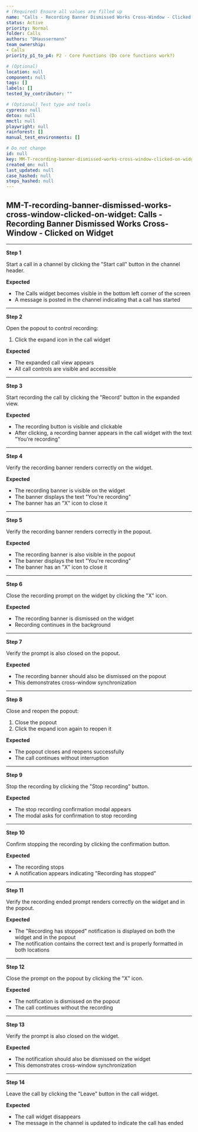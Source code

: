 ```yaml
---
# (Required) Ensure all values are filled up
name: "Calls - Recording Banner Dismissed Works Cross-Window - Clicked on Widget"
status: Active
priority: Normal
folder: Calls
authors: "DHaussermann"
team_ownership:
- Calls
priority_p1_to_p4: P2 - Core Functions (Do core functions work?)

# (Optional)
location: null
component: null
tags: []
labels: []
tested_by_contributor: ""

# (Optional) Test type and tools
cypress: null
detox: null
mmctl: null
playwright: null
rainforest: []
manual_test_environments: []

# Do not change
id: null
key: MM-T-recording-banner-dismissed-works-cross-window-clicked-on-widget
created_on: null
last_updated: null
case_hashed: null
steps_hashed: null
---
```


<!-- (Auto-generated) Based on frontmatter's "key" and "name" -->

## MM-T-recording-banner-dismissed-works-cross-window-clicked-on-widget: Calls - Recording Banner Dismissed Works Cross-Window - Clicked on Widget

---

**Step 1**

Start a call in a channel by clicking the "Start call" button in the channel header.

**Expected**

- The Calls widget becomes visible in the bottom left corner of the screen
- A message is posted in the channel indicating that a call has started

---

**Step 2**

Open the popout to control recording:

1. Click the expand icon in the call widget

**Expected**

- The expanded call view appears
- All call controls are visible and accessible

---

**Step 3**

Start recording the call by clicking the "Record" button in the expanded view.

**Expected**

- The recording button is visible and clickable
- After clicking, a recording banner appears in the call widget with the text "You're recording"

---

**Step 4**

Verify the recording banner renders correctly on the widget.

**Expected**

- The recording banner is visible on the widget
- The banner displays the text "You're recording"
- The banner has an "X" icon to close it

---

**Step 5**

Verify the recording banner renders correctly in the popout.

**Expected**

- The recording banner is also visible in the popout
- The banner displays the text "You're recording"
- The banner has an "X" icon to close it

---

**Step 6**

Close the recording prompt on the widget by clicking the "X" icon.

**Expected**

- The recording banner is dismissed on the widget
- Recording continues in the background

---

**Step 7**

Verify the prompt is also closed on the popout.

**Expected**

- The recording banner should also be dismissed on the popout
- This demonstrates cross-window synchronization

---

**Step 8**

Close and reopen the popout:

1. Close the popout
2. Click the expand icon again to reopen it

**Expected**

- The popout closes and reopens successfully
- The call continues without interruption

---

**Step 9**

Stop the recording by clicking the "Stop recording" button.

**Expected**

- The stop recording confirmation modal appears
- The modal asks for confirmation to stop recording

---

**Step 10**

Confirm stopping the recording by clicking the confirmation button.

**Expected**

- The recording stops
- A notification appears indicating "Recording has stopped"

---

**Step 11**

Verify the recording ended prompt renders correctly on the widget and in the popout.

**Expected**

- The "Recording has stopped" notification is displayed on both the widget and in the popout
- The notification contains the correct text and is properly formatted in both locations

---

**Step 12**

Close the prompt on the popout by clicking the "X" icon.

**Expected**

- The notification is dismissed on the popout
- The call continues without the recording

---

**Step 13**

Verify the prompt is also closed on the widget.

**Expected**

- The notification should also be dismissed on the widget
- This demonstrates cross-window synchronization

---

**Step 14**

Leave the call by clicking the "Leave" button in the call widget.

**Expected**

- The call widget disappears
- The message in the channel is updated to indicate the call has ended
